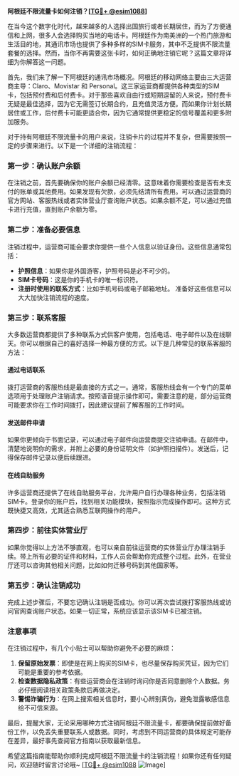 **阿根廷不限流量卡如何注销？[[TG💪+ @esim1088](https://t.me/s/esim1088)]**

在当今这个数字化时代，越来越多的人选择出国旅行或者长期居住，而为了方便通信和上网，很多人会选择购买当地的电话卡。阿根廷作为南美洲的一个热门旅游和生活目的地，其通讯市场也提供了多种多样的SIM卡服务，其中不乏提供不限流量套餐的选择。然而，当你不再需要这张卡时，如何正确地注销它呢？这篇文章将详细为你解答这一问题。

首先，我们来了解一下阿根廷的通讯市场概况。阿根廷的移动网络主要由三大运营商主导：Claro、Movistar 和 Personal。这三家运营商都提供各种类型的SIM卡，包括预付费和后付费卡。对于那些喜欢自由行或短期逗留的人来说，预付费卡无疑是最佳选择，因为它无需签订长期合约，且充值灵活方便。而如果你计划长期居住或工作，后付费卡可能更适合你，因为它通常提供更稳定的信号覆盖和更多附加服务。

对于持有阿根廷不限流量卡的用户来说，注销卡片的过程并不复杂，但需要按照一定的步骤来进行。以下是一个详细的注销流程：

### **第一步：确认账户余额**
在注销之前，首先要确保你的账户余额已经清零。这意味着你需要检查是否有未支付的账单或其他费用。如果发现有欠款，必须先结清所有费用。可以通过运营商的官方网站、客服热线或者实体营业厅查询账户状态。如果余额不足，可以通过充值卡进行充值，直到账户余额为零。

### **第二步：准备必要信息**
注销过程中，运营商可能会要求你提供一些个人信息以验证身份。这些信息通常包括：
- **护照信息**：如果你是外国游客，护照号码是必不可少的。
- **SIM卡号码**：这是你的手机卡的唯一标识符。
- **注册时使用的联系方式**：比如手机号码或电子邮箱地址。
准备好这些信息可以大大加快注销流程的速度。

### **第三步：联系客服**
大多数运营商都提供了多种联系方式供客户使用，包括电话、电子邮件以及在线聊天。你可以根据自己的喜好选择一种最方便的方式。以下是几种常见的联系客服的方法：

#### **通过电话联系**
拨打运营商的客服热线是最直接的方式之一。通常，客服热线会有一个专门的菜单选项用于处理账户注销请求。按照语音提示操作即可。需要注意的是，部分运营商可能要求你在工作时间拨打，因此建议提前了解客服的工作时间。

#### **发送邮件申请**
如果你更倾向于书面记录，可以通过电子邮件向运营商提交注销申请。在邮件中，清楚地说明你的需求，并附上必要的身份证明文件（如护照扫描件）。发送后，记得保存邮件记录以便后续跟进。

#### **在线自助服务**
许多运营商还提供了在线自助服务平台，允许用户自行办理各种业务，包括注销SIM卡。登录你的账户后，找到相关功能模块，按照指示完成操作即可。这种方式既快捷又高效，尤其适合熟悉互联网操作的用户。

### **第四步：前往实体营业厅**
如果你觉得以上方法不够直观，也可以亲自前往运营商的实体营业厅办理注销手续。带上所有必要的证件和材料，工作人员会帮助你完成整个过程。此外，在营业厅还可以咨询其他相关问题，比如如何迁移号码到其他国家等。

### **第五步：确认注销成功**
完成上述步骤后，不要忘记确认注销是否成功。你可以再次尝试拨打客服热线或访问官网查询账户状态。如果一切正常，系统应该显示该SIM卡已被注销。

### **注意事项**
在注销过程中，有几个小贴士可以帮助你避免不必要的麻烦：
1. **保留原始发票**：即使是在网上购买的SIM卡，也尽量保存购买凭证，因为它们可能是重要的参考依据。
2. **检查数据隐私政策**：有些运营商会在注销时询问你是否同意删除个人数据。务必仔细阅读相关政策条款后再做决定。
3. **警惕诈骗行为**：在网上搜索相关信息时，要小心辨别真伪，避免泄露敏感信息给不可信来源。

最后，提醒大家，无论采用哪种方式注销阿根廷不限流量卡，都要确保提前做好备份工作，以免丢失重要联系人或数据。同时，考虑到不同运营商的具体规定可能存在差异，最好事先查阅官方指南以获取最新信息。

希望这篇指南能帮助你顺利完成阿根廷不限流量卡的注销流程！如果你还有任何疑问，欢迎随时留言讨论哦~ [[TG💪+ @esim1088](https://t.me/s/esim1088) ![Image](https://i.postimg.cc/4NQfJmqS/Snipaste-2025-05-13-00-14-12.png)]